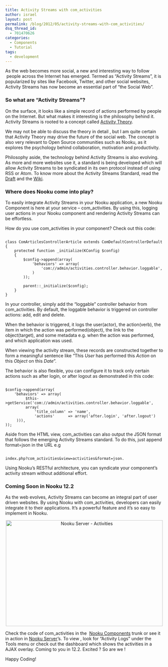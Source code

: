 ```yaml
---
title: Activity Streams with com_activities
author: israel
layout: post
permalink: /blog/2012/05/activity-streams-with-com_activities/
dsq_thread_id:
  - 701470626
categories:
  - Components
  - Tutorial
tags:
  - development
---
```

<p style="text-align: left;">
  As the web becomes more social, a new and interesting way to follow  people across the Internet has emerged. Termed as “Activity Streams”, it is popularized by sites like Facebook, Twitter, and other social websites, Activity Streams has now become an essential part of “the Social Web”.
</p>

<h3 style="text-align: left;" dir="ltr">
  So what are “Activity Streams”?
</h3>

<p style="text-align: left;">
  On the surface, it looks like a simple record of actions performed by people on the Internet. But what makes it interesting is the philosophy behind it. Activity Streams is rooted to a concept called <a href="http://www.slideshare.net/factoryjoe/activity-streams-socialism-the-future-of-open-source">Activity Theory</a>.
</p>

<p style="text-align: left;">
  We may not be able to discuss the theory in detail , but I am quite certain that Activity Theory may drive the future of the social web. The concept is also very relevant to Open Source communities such as Nooku, as it explores the psychology behind collaboration, motivation and productivity.
</p>

<p style="text-align: left;">
  Philosophy aside, the technology behind Activity Streams is also evolving. As more and more websites use it, a standard is being developed which will allow Activity Streams to be syndicated in its own protocol instead of using RSS or Atom. To know more about the Activity Streams Standard, read the <a href="http://activitystrea.ms/">Draft</a> and the <a href="http://wiki.activitystrea.ms/w/page/1359261/FrontPage">Wiki</a>.
</p>

<h3 style="text-align: left;" dir="ltr">
  Where does Nooku come into play?
</h3>

<p style="text-align: left;">
  To easily integrate Activity Streams in your Nooku application, a new Nooku Component is here at your service &#8211; com_activities. By using this, logging user actions in your Nooku component and rendering Activity Streams can be effortless.
</p>

<p style="text-align: left;">
  <!--more-->
</p>

<p style="text-align: left;">
  How do you use com_activities in your component? Check out this code:
</p>

<pre><code class="language-php">
class ComArticlesControllerArticle extends ComDefaultControllerDefault
{
    protected function _initialize(KConfig $config)
    {
        $config-&gt;append(array(
            'behaviors' =&gt; array(
                'com://admin/activities.controller.behavior.loggable',
            )
        ));

        parent::_initialize($config);
    }
}
</code></pre>

<p style="text-align: left;">
  In your controller, simply add the “loggable” controller behavior from com_activities. By default, the loggable behavior is triggered on controller actions: add, edit and delete.
</p>

<p style="text-align: left;">
  When the behavior is triggered, it logs the user(actor), the action(verb), the item in which the action was performed(object), the link to the object(target), and some metadata e.g. when the action was performed, and which application was used.
</p>

<p style="text-align: left;">
  When viewing the activity stream, these records are constructed together to form a meaningful sentence like “This <em>User</em> has performed this <em>Action</em> on this <em>Object</em> on this <em>Date</em>”.
</p>

<p style="text-align: left;">
  The behavior is also flexible, you can configure it to track only certain actions such as after login, or after logout as demonstrated in this code:
</p>

<pre><code class="language-php">
$config-&gt;append(array(
    'behaviors' =&gt; array(
         $this-&gt;getService('com://admin/activities.controller.behavior.loggable',
         array(
             'title_column' =&gt; 'name',
             'actions'      =&gt; array('after.login', 'after.logout')
     ))),
));
</code></pre>

<p style="text-align: left;">
  Aside from the HTML view, com_activities can also output the JSON format that follows the emerging Activity Streams standard. To do this, just append format=json in the URL e.g
</p>

<pre><code class="language-php">
index.php?com_activities&view=activities&format=json.
</code></pre>

<p style="text-align: left;">
  Using Nooku’s RESTful architecture, you can syndicate your component’s activity stream without additional effort.
</p>

<h3 style="text-align: left;" dir="ltr">
  Coming Soon in Nooku 12.2
</h3>

<p style="text-align: left;">
  As the web evolves, Activity Streams can become an integral part of user driven websites. By using Nooku with com_activities, developers can easily integrate it to their applications. It’s a powerful feature and it’s so easy to implement in Nooku.
</p>

<p style="text-align: center;">
  <a title="Nooku Server - Activities by Nooku, on Flickr" href="http://www.flickr.com/photos/nooku/7258732306/"><img class="aligncenter" src="http://farm8.staticflickr.com/7219/7258732306_89ddbc8947.jpg" alt="Nooku Server - Activities" width="500" height="337" /></a>
</p>

<p style="text-align: left;">
  Check the code of com_activities in the  <a href="http://nooku.assembla.com/spaces/nooku-components">Nooku Components</a> trunk or see it in action in <a href="http://nooku.assembla.com/spaces/nooku-server">Nooku Server</a>’s. To view , look for “Activity Logs” under the Tools menu or check out the dashboard which shows the activities in a AJAX overlay. Coming to you in 12.2. Excited ? So are we !
</p>

<p style="text-align: left;">
  Happy Coding!
</p>